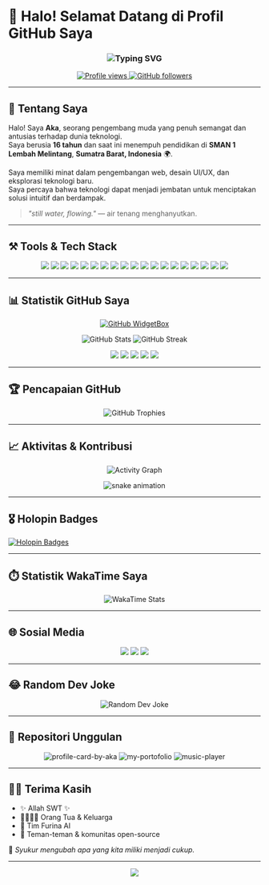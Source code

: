 # 👋 Halo! Selamat Datang di Profil GitHub Saya

<h3 align="center">
  <img src="https://readme-typing-svg.herokuapp.com?size=24&duration=4000&color=58A6FF&center=true&vCenter=true&width=500&lines=Students;Developer;Open+Source+Enthusiast" alt="Typing SVG">
</h3>

<p align="center">
  <a href="https://github.com/akaanakbaik">
    <img src="https://komarev.com/ghpvc/?username=akaanakbaik&color=blue" alt="Profile views"/>
  </a>
  <a href="https://github.com/akaanakbaik?tab=followers">
    <img src="https://img.shields.io/github/followers/akaanakbaik?label=Follow&style=social" alt="GitHub followers"/>
  </a>
</p>

---

## 🚀 Tentang Saya
Halo! Saya **Aka**, seorang pengembang muda yang penuh semangat dan antusias terhadap dunia teknologi.  
Saya berusia **16 tahun** dan saat ini menempuh pendidikan di **SMAN 1 Lembah Melintang**, **Sumatra Barat, Indonesia** 🌍.  

Saya memiliki minat dalam pengembangan web, desain UI/UX, dan eksplorasi teknologi baru.  
Saya percaya bahwa teknologi dapat menjadi jembatan untuk menciptakan solusi intuitif dan berdampak.  

> _"still water, flowing."_ — air tenang menghanyutkan.

---

## ⚒️ Tools & Tech Stack
<p align="center">
  <!-- Code Editors -->
  <img src="https://img.shields.io/badge/VSCode-0078d7?style=for-the-badge&logo=visual%20studio%20code&logoColor=white" />
  <img src="https://img.shields.io/badge/Neovim-57A143?style=for-the-badge&logo=neovim&logoColor=white" />
  
  <!-- Version Control -->
  <img src="https://img.shields.io/badge/Git-F05032?style=for-the-badge&logo=git&logoColor=white" />
  <img src="https://img.shields.io/badge/GitHub-181717?style=for-the-badge&logo=github&logoColor=white" />
  
  <!-- Languages -->
  <img src="https://img.shields.io/badge/JavaScript-F7DF1E?style=for-the-badge&logo=javascript&logoColor=black" />
  <img src="https://img.shields.io/badge/Node.js-43853D?style=for-the-badge&logo=node.js&logoColor=white" />
  <img src="https://img.shields.io/badge/Python-3776AB?style=for-the-badge&logo=python&logoColor=white" />
  <img src="https://img.shields.io/badge/Java-ED8B00?style=for-the-badge&logo=java&logoColor=white" />
  <img src="https://img.shields.io/badge/C++-00599C?style=for-the-badge&logo=c%2B%2B&logoColor=white" />

  <!-- Frameworks -->
  <img src="https://img.shields.io/badge/Express.js-000000?style=for-the-badge&logo=express&logoColor=white" />
  <img src="https://img.shields.io/badge/React-20232A?style=for-the-badge&logo=react&logoColor=61DAFB" />
  <img src="https://img.shields.io/badge/TailwindCSS-38B2AC?style=for-the-badge&logo=tailwind-css&logoColor=white" />
  <img src="https://img.shields.io/badge/Bootstrap-7952B3?style=for-the-badge&logo=bootstrap&logoColor=white" />

  <!-- Databases -->
  <img src="https://img.shields.io/badge/MongoDB-47A248?style=for-the-badge&logo=mongodb&logoColor=white" />
  <img src="https://img.shields.io/badge/MySQL-005C84?style=for-the-badge&logo=mysql&logoColor=white" />

  <!-- OS & Deployment -->
  <img src="https://img.shields.io/badge/Linux-FCC624?style=for-the-badge&logo=linux&logoColor=black" />
  <img src="https://img.shields.io/badge/Docker-2496ED?style=for-the-badge&logo=docker&logoColor=white" />
  <img src="https://img.shields.io/badge/DigitalOcean-0080FF?style=for-the-badge&logo=digitalocean&logoColor=white" />
  <img src="https://img.shields.io/badge/Pterodactyl-1D1D1D?style=for-the-badge&logo=linuxcontainers&logoColor=white" />
</p>

---

## 📊 Statistik GitHub Saya
<p align="center">
  <a href="https://github.com/akaanakbaik">
    <img src="https://github-widgetbox.vercel.app/api/profile?username=akaanakbaik&data=followers,repositories,stars,commits&theme=nautilus" alt="GitHub WidgetBox"/>
  </a>
</p>

<p align="center">
  <img src="https://github-readme-stats.vercel.app/api?username=akaanakbaik&show_icons=true&theme=radical&hide_border=true&count_private=true" alt="GitHub Stats"/>
  <img src="https://github-readme-streak-stats.herokuapp.com/?user=akaanakbaik&theme=radical&hide_border=true" alt="GitHub Streak"/>
</p>

<div align="center">
  <img src="http://github-profile-summary-cards.vercel.app/api/cards/profile-details?username=akaanakbaik&theme=2077" />
  <img src="http://github-profile-summary-cards.vercel.app/api/cards/repos-per-language?username=akaanakbaik&theme=2077" />
  <img src="http://github-profile-summary-cards.vercel.app/api/cards/most-commit-language?username=akaanakbaik&theme=2077" />
  <img src="http://github-profile-summary-cards.vercel.app/api/cards/stats?username=akaanakbaik&theme=2077" />
  <img src="http://github-profile-summary-cards.vercel.app/api/cards/productive-time?username=akaanakbaik&theme=2077&utcOffset=8" />
</div>

---

## 🏆 Pencapaian GitHub
<p align="center">
  <img src="https://github-profile-trophy.vercel.app/?username=akaanakbaik&theme=dracula&row=2&column=3&margin-w=8&margin-h=8&no-frame=true&no-bg=true" alt="GitHub Trophies"/>
</p>

---

## 📈 Aktivitas & Kontribusi
<p align="center">
  <img src="https://github-readme-activity-graph.vercel.app/graph?username=akaanakbaik&theme=tokyo-night" alt="Activity Graph"/>
</p>

<p align="center">
  <img src="https://github.com/akaAnakBaik/akaAnakBaik/blob/output/github-contribution-grid-snake.svg" alt="snake animation"/>
</p>

---

## 🎖️ Holopin Badges
[![Holopin Badges](https://holopin.io/api/user/board?user=akaanakbaik)](https://www.holopin.io/@akaanakbaik)

---

## ⏱️ Statistik WakaTime Saya
<p align="center">
  <img src="https://github-readme-stats.vercel.app/api/wakatime?username=akaanakbaik&layout=compact&theme=radical&hide_border=true" alt="WakaTime Stats"/>
</p>

---

## 🌐 Sosial Media
<p align="center">
  <a href="https://t.me/akamodebaik"><img src="https://img.shields.io/badge/Telegram-2CA5E0?style=for-the-badge&logo=telegram&logoColor=white"/></a>
  <a href="https://www.instagram.com/kenal.aka"><img src="https://img.shields.io/badge/Instagram-E4405F?style=for-the-badge&logo=instagram&logoColor=white"/></a>
  <a href="https://www.tiktok.com/@kenal_aka"><img src="https://img.shields.io/badge/TikTok-000000?style=for-the-badge&logo=tiktok&logoColor=white"/></a>
</p>

---

## 😂 Random Dev Joke
<p align="center">
  <img src="https://readme-jokes.vercel.app/api" alt="Random Dev Joke"/>
</p>

---

## 🌟 Repositori Unggulan
<p align="center">
  <img src="https://github-readme-stats.vercel.app/api/pin/?username=akaanakbaik&repo=profile-card-by-aka&theme=radical&hide_border=true" alt="profile-card-by-aka"/>
  <img src="https://github-readme-stats.vercel.app/api/pin/?username=akaanakbaik&repo=my-portofolio&theme=radical&hide_border=true" alt="my-portofolio"/>
  <img src="https://github-readme-stats.vercel.app/api/pin/?username=akaanakbaik&repo=music-player&theme=radical&hide_border=true" alt="music-player"/>
</p>

---

## 🙏✨ Terima Kasih
- ✨ Allah SWT ✨  
- 👨‍👩‍👧‍👦 Orang Tua & Keluarga  
- 🤖 Tim Furina AI  
- 🤝 Teman-teman & komunitas open-source  

💖 _Syukur mengubah apa yang kita miliki menjadi cukup._

---

<p align="center">
  <img src="https://img.shields.io/badge/Made%20with%20❤️%20by-Aka-blue?style=for-the-badge" />
</p>
